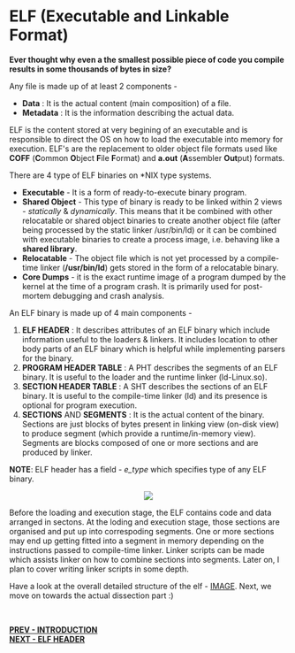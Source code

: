 # ELF (Executable and Linkable Format)
**Ever thought why even a the smallest possible piece of code you compile results in some thousands of bytes in size?** <br>

Any file is made up of at least 2 components -
* **Data** : It is the actual content (main composition) of a file. <br>
* **Metadata** : It is the information describing the actual data.

ELF is the content stored at very begining of an executable and is responsible to direct the OS on how to load the executable into memory for execution. ELF's are the replacement to older object file formats used like **COFF** (**C**ommon **O**bject **F**ile **F**ormat) and **a.out** (**A**ssembler **Out**put) formats.

There are 4 type of ELF binaries on *NIX type systems.  
* **Executable** - It is a form of ready-to-execute binary program.
* **Shared Object** - This type of binary is ready to be linked within 2 views - *statically* & *dynamically*. This means that it be combined with other relocatable or shared object binaries to create another object file (after being processed by the static linker /usr/bin/ld) or it can be combined with executable binaries to create a process image, i.e. behaving like a **shared library**.
* **Relocatable** - The object file which is not yet processed by a compile-time linker (**/usr/bin/ld**) gets stored in the form of a relocatable binary.
* **Core Dumps** - it is the exact runtime image of a program dumped by the kernel at the time of a program crash. It is primarily used for post-mortem debugging and crash analysis.

An ELF binary is made up of 4 main components -

1.  **ELF HEADER** : It describes attributes of an ELF binary which include information useful to the loaders & linkers. It includes location to other body parts of an ELF binary which is helpful while implementing parsers for the binary.
2.  **PROGRAM HEADER TABLE** : A PHT describes the segments of an ELF binary. It is useful to the loader and the runtime linker (ld-Linux.so).
3.  **SECTION HEADER TABLE** : A SHT describes the sections of an ELF binary. It is useful to the compile-time linker (ld) and its presence is optional for program execution.
4.  **SECTIONS** AND **SEGMENTS** : It is the actual content of the binary. Sections are just blocks of bytes present in linking view (on-disk view) to produce segment (which provide a runtime/in-memory view). Segments are blocks composed of one or more sections and are produced by linker.

**NOTE**: ELF header has a field - *e_type* which specifies type of any ELF binary.

<p align="center">
  <img src="./IMAGES/linking_view_and_execution_view.jpg">
</p>
 

Before the loading and execution stage, the ELF contains code and data arranged in sectons. At the loding and execution stage, those sections are organised and put up into correspoding segments. One or more sections may end up getting fitted into a segment in memory depending on the instructions passed to compile-time linker.
Linker scripts can be made which assists linker on how to combine sections into segments. Later on, I plan to cover writing linker scripts in some depth.

Have a look at the overall detailed structure of the elf - [IMAGE]. 
Next, we move on towards the actual dissection part :)

<br>

**[PREV - INTRODUCTION]** <br>
**[NEXT - ELF HEADER]**

[IMAGE]: ./IMAGES/ELF_DISECTION.png
[PREV - INTRODUCTION]: ./../Introduction/Introduction.md
[NEXT - ELF HEADER]: ./ELF_HEADER/ELF_HEADER.md